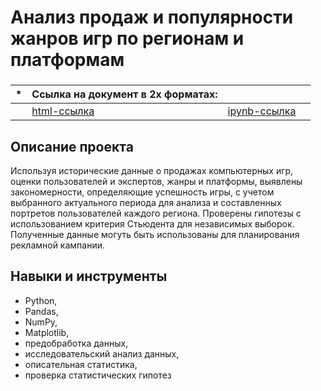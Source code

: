 # Анализ продаж и популярности жанров игр по регионам и платформам

### 
|   *  | Ссылка на документ в 2х форматах:                           |                              |                               |
| ---- | ------------------------------------------------------------ | ------------------------------------------------------------ | ------------------------------------------------------------ |
|    | [html-ссылка](https://github.com/Aserg0/Projects/blob/main/Анализ%20продаж%20и%20популярности%20жанров%20игр%20по%20регионам%20и%20платформам/Анализ%20продаж%20и%20популярности%20жанров%20игр%20по%20регионам%20и%20платформам.html)  |  [ipynb-ссылка](https://github.com/Aserg0/Projects/blob/main/Анализ%20продаж%20и%20популярности%20жанров%20игр%20по%20регионам%20и%20платформам/Анализ%20продаж%20и%20популярности%20жанров%20игр%20по%20регионам%20и%20платформам.ipynb) |      |



## Описание проекта

Используя исторические данные о продажах компьютерных игр, оценки пользователей и экспертов, жанры и платформы, выявлены закономерности, определяющие успешность игры, с учетом выбранного актуального периода для анализа и составленных портретов пользователей каждого региона. Проверены гипотезы с использованием критерия Стьюдента для независимых выборок. Полученные данные могуть быть использованы для планирования рекламной кампании.



## Навыки и инструменты

- Python, 
- Pandas, 
- NumPy, 
- Matplotlib, 
- предобработка данных, 
- исследовательский анализ данных, 
- описательная статистика, 
- проверка статистических гипотез
